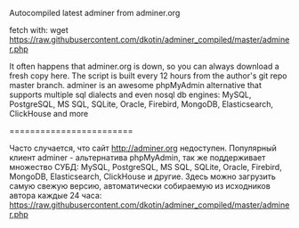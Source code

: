 Autocompiled latest adminer from adminer.org

fetch with:
 wget <a href="https://raw.githubusercontent.com/dkotin/adminer_compiled/master/adminer.php">https://raw.githubusercontent.com/dkotin/adminer_compiled/master/adminer.php</a>
 
 It often happens that adminer.org is down, so you can always download a fresh copy here.
 The script is built every 12 hours from the author's git repo master branch. 
 adminer is an awesome phpMyAdmin alternative that supports multiple sql dialects and even nosql db engines: MySQL, PostgreSQL, MS SQL, SQLite, Oracle, Firebird, MongoDB, Elasticsearch, ClickHouse and more
 
 ========================
 
 Часто случается, что сайт http://adminer.org недоступен. Популярный клиент adminer - альтернатива phpMyAdmin, так же поддерживает множество СУБД: MySQL, PostgreSQL, MS SQL, SQLite, Oracle, Firebird, MongoDB, Elasticsearch, ClickHouse и другие. Здесь можно загрузить самую свежую версию, автоматически собираемую из исходников автора каждые 24 часа: 
<a href="https://raw.githubusercontent.com/dkotin/adminer_compiled/master/adminer.php">https://raw.githubusercontent.com/dkotin/adminer_compiled/master/adminer.php</a>
